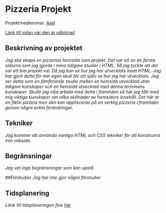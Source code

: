 # Pizzeria Projekt
Projektmedlemmar: 
[Axel](https://github.com/ag222rv)

[Länk till sidan när den är påbörjad](http://tstjostudent.github.io/Projektet)

## Beskrivning av projektet
*Jag ska skapa en pizzerias hemsida som projekt. Det var ett av de första sidorna som jag gjorde i mina tidigare studier i HTML.*
*Så jag tyckte att det var ett bra projekt val. Då jag kan se hur jag har utvecklats inom HTML. Jag har gjort detta för min egen skull för att själv se hur jag har utvecklats.*
*Jag ser detta som en jämförande studie mellan en hemsida utvecklad utan tidigare kunskaper och en hemsida utvecklad med denna terminens kunskaper.*
*Skulle jag vilja arbeta med detta i framtiden så har jag fått med mig viktiga kunskaper om olika skillnader av hemsidors innehåll.*
*Det här är en fiktiv pizzeia men den kan applisceras på en verklig pizzeria i framtiden genom några enkla förändringar.*


## Tekniker
*Jag kommer att använda vanliga HTML och CSS tekniker för att konstruera min vebsida.*

## Begränsningar
*Jag vet inga begränsningar som kan upstå.*

##Förstudier
*Jag har inte gjor några förstudier*

## Tidsplanering
*Länk till tidsplaneringen fins* [här](https://docs.google.com/spreadsheet/ccc?key=0Aildh9njgKWqdHgxRzV4M3c3b2hWTnJPcHQ3ZVcxZEE&usp=sharing)
